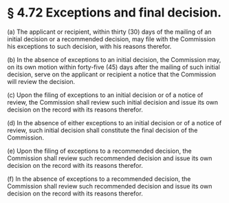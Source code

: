 # § 4.72   Exceptions and final decision.

(a) The applicant or recipient, within thirty (30) days of the mailing of an initial decision or a recommended decision, may file with the Commission his exceptions to such decision, with his reasons therefor.


(b) In the absence of exceptions to an initial decision, the Commission may, on its own motion within forty-five (45) days after the mailing of such initial decision, serve on the applicant or recipient a notice that the Commission will review the decision.


(c) Upon the filing of exceptions to an initial decision or of a notice of review, the Commission shall review such initial decision and issue its own decision on the record with its reasons therefor.


(d) In the absence of either exceptions to an initial decision or of a notice of review, such initial decision shall constitute the final decision of the Commission.


(e) Upon the filing of exceptions to a recommended decision, the Commission shall review such recommended decision and issue its own decision on the record with its reasons therefor.


(f) In the absence of exceptions to a recommended decision, the Commission shall review such recommended decision and issue its own decision on the record with its reasons therefor.




